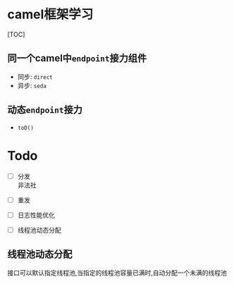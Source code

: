 # camel框架学习

[TOC]

## 同一个camel中`endpoint`接力组件
- 同步: `direct`  
- 异步: `seda`    

## 动态`endpoint`接力
- `toD()`



# Todo
- [ ] 分发     
非法社
- [ ] 重发    
- [ ] 日志性能优化
- [ ] 线程池动态分配



## 线程池动态分配
接口可以默认指定线程池,当指定的线程池容量已满时,自动分配一个未满的线程池